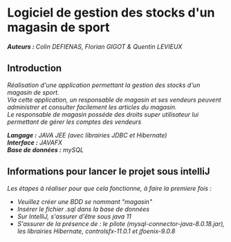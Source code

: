 <h1>Logiciel de gestion des stocks d'un magasin de sport</h1>
<p><em> <strong>Auteurs : </strong>Colin DEFIENAS, Florian GIGOT & Quentin LEVIEUX</em></p>
<h2>Introduction</h2>
<p><em>
Réalisation d'une application permettant la gestion des stocks d'un magasin de sport.<br />  
Via cette application, un responsable de magasin et ses vendeurs peuvent administrer et consulter facilement les articles du magasin.<br />
Le responsable de magasin posséde des droits super utilisateur lui permettant de gérer les comptes des vendeurs<br /> 

<strong>Langage :</strong> JAVA JEE (avec librairies JDBC et Hibernate) <br />
<strong>Interface :</strong> JAVAFX <br />
<strong>Base de données :</strong> mySQL <br />
</em></p>

<h2>Informations pour lancer le projet sous intelliJ</h2>
<p><em>
Les étapes à réaliser pour que cela fonctionne, à faire la premiere fois :<br/>
<ul>
<li>Veuillez créer une BDD se nommant "magasin"</li>  
<li>Insérer le fichier .sql dans la base de données </li>
<li>Sur IntelliJ, s'assurer d'être sous java 11</li>
<li>S'assurer de la présence de : le pilote (mysql-connector-java-8.0.18.jar), les librairies Hibernate, controlsfx-11.0.1 et jfoenix-9.0.8</li>
</em></p>

